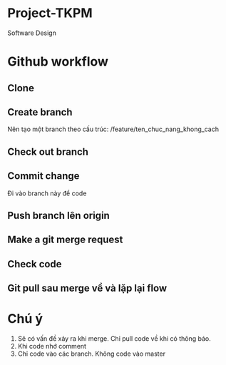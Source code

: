 # Project-TKPM

Software Design

# Github workflow

## Clone

## Create branch

Nên tạo một branch theo cấu trúc: /feature/ten_chuc_nang_khong_cach

## Check out branch

## Commit change

Đi vào branch này để code

## Push branch lên origin

## Make a git merge request

## Check code

## Git pull sau merge về và lặp lại flow

# Chú ý

1. Sẽ có vấn đề xảy ra khi merge. Chỉ pull code về khi có thông báo.
2. Khi code nhớ comment
3. Chỉ code vào các branch. Không code vào master
